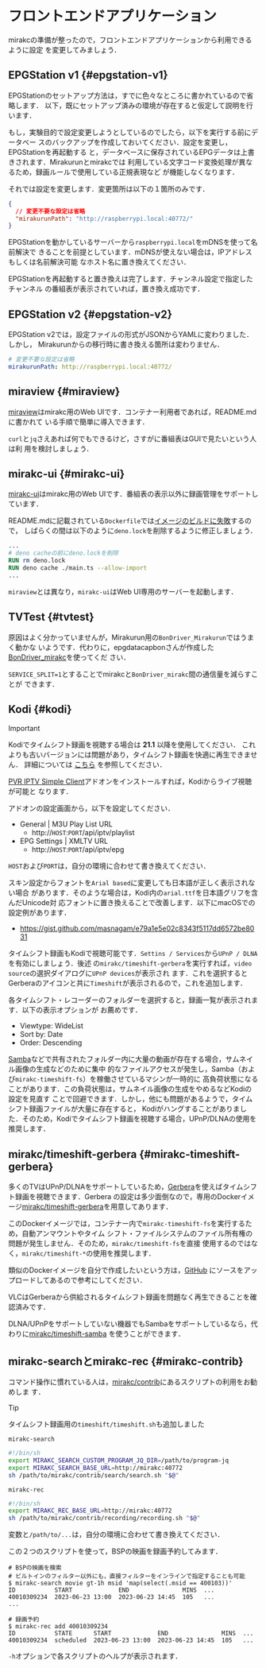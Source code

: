 # フロントエンドアプリケーション

mirakcの準備が整ったので，フロントエンドアプリケーションから利用できるように設定
を変更してみましょう．

## EPGStation v1 {#epgstation-v1}

EPGStationのセットアップ方法は，すでに色々なところに書かれているので省略します．
以下，既にセットアップ済みの環境が存在すると仮定して説明を行います．

もし，実験目的で設定変更しようとしているのでしたら，以下を実行する前にデータベー
スのバックアップを作成しておいてください．設定を変更し，EPGStationを再起動する
と，データベースに保存されているEPGデータは上書きされます．Mirakurunとmirakcでは
利用している文字コード変換処理が異なるため，録画ルールで使用している正規表現など
が機能しなくなります．

それでは設定を変更します．変更箇所は以下の１箇所のみです．

```json
{
  // 変更不要な設定は省略
  "mirakurunPath": "http://raspberrypi.local:40772/"
}
```

EPGStationを動かしているサーバーから`raspberrypi.local`をmDNSを使って名前解決で
きることを前提としています．mDNSが使えない場合は，IPアドレスもしくは名前解決可能
なホスト名に置き換えてください．

EPGStationを再起動すると置き換えは完了します．チャンネル設定で指定したチャンネル
の番組表が表示されていれば，置き換え成功です．

## EPGStation v2 {#epgstation-v2}

EPGStation v2では，設定ファイルの形式がJSONからYAMLに変わりました．しかし，
Mirakurunからの移行時に書き換える箇所は変わりません．

```yaml
# 変更不要な設定は省略
mirakurunPath: http://raspberrypi.local:40772/
```

## miraview {#miraview}

[miraview]はmirakc用のWeb UIです．コンテナー利用者であれば，README.mdに書かれて
いる手順で簡単に導入できます．

`curl`と`jq`さえあれば何でもできるけど，さすがに番組表はGUIで見たいという人は利
用を検討しましょう．

## mirakc-ui {#mirakc-ui}

[mirakc-ui]はmirakc用のWeb UIです．番組表の表示以外に録画管理をサポートしています．

README.mdに記載されている`Dockerfile`では[イメージのビルドに失敗](https://github.com/ansanloms/mirakc-ui/issues/2)するので，
しばらくの間は以下のように`deno.lock`を削除するように修正しましょう．

```dockerfile
...
# deno cacheの前にdeno.lockを削除
RUN rm deno.lock
RUN deno cache ./main.ts --allow-import
...
```

`miraview`とは異なり，`mirakc-ui`はWeb UI専用のサーバーを起動します．

## TVTest {#tvtest}

原因はよく分かっていませんが，Mirakurun用の`BonDriver_Mirakurun`ではうまく動かな
いようです．代わりに，epgdatacapbonさんが作成した[BonDriver_mirakc]を使ってくだ
さい．

`SERVICE_SPLIT=1`とすることでmirakcと`BonDriver_mirakc`間の通信量を減らすことが
できます．

[BonDriver_mirakc]: https://github.com/epgdatacapbon/BonDriver_mirakc

## Kodi {#kodi}

> [!IMPORTANT]
> Kodiでタイムシフト録画を視聴する場合は **21.1** 以降を使用してください．
> これよりも古いバージョンには問題があり，タイムシフト録画を快適に再生できません．
> 詳細については
> [こちら](https://github.com/mirakc/docker-timeshift-x/tree/main/gerbera#kodi-gets-stuck-when-starting-playback-solved)
> を参照してください．

[PVR IPTV Simple Client]アドオンをインストールすれば，Kodiからライブ視聴が可能と
なります．

アドオンの設定画面から，以下を設定してください．

* General | M3U Play List URL
  * http&#58;//`HOST`:`PORT`/api/iptv/playlist
* EPG Settings | XMLTV URL
  * http&#58;//`HOST`:`PORT`/api/iptv/epg

`HOST`および`PORT`は，自分の環境に合わせて書き換えてください．

スキン設定からフォントを`Arial based`に変更しても日本語が正しく表示されない場合
があります．そのような場合は，Kodi内の`arial.ttf`を日本語グリフを含んだUnicode対
応フォントに置き換えることで改善します．以下にmacOSでの設定例があります．

* https://gist.github.com/masnagam/e79a1e5e02c8343f5117dd6572be8031

タイムシフト録画もKodiで視聴可能です．`Settins / Services`から`UPnP / DLNA`を有効にしましょう．後述
の`mirakc/timeshift-gerbera`を実行すれば，`video source`の選択ダイアログに`UPnP devices`が表示され
ます．これを選択するとGerberaのアイコンと共に`Timeshift`が表示されるので，これを追加します．

各タイムシフト・レコーダーのフォルダーを選択すると，録画一覧が表示されます．以下の表示オプションが
お薦めです．

* Viewtype: WideList
* Sort by: Date
* Order: Descending

[Samba]などで共有されたフォルダー内に大量の動画が存在する場合，サムネイル画像の生成などのために集中
的なファイルアクセスが発生し，Samba（および`mirakc-timeshift-fs`）を稼働させているマシンが一時的に
高負荷状態になることがあります．この負荷状態は，サムネイル画像の生成をやめるなどKodiの設定を見直す
ことで回避できます．しかし，他にも問題があるようで，タイムシフト録画ファイルが大量に存在すると，
Kodiがハングすることがありました．そのため，Kodiでタイムシフト録画を視聴する場合，UPnP/DLNAの使用を
推奨します．

[PVR IPTV Simple Client]: https://kodi.wiki/view/Add-on:PVR_IPTV_Simple_Client

## mirakc/timeshift-gerbera {#mirakc-timeshift-gerbera}

多くのTVはUPnP/DLNAをサポートしているため，[Gerbera]を使えばタイムシフト録画を視聴できます．Gerbera
の設定は多少面倒なので，専用のDockerイメージ[mirakc/timeshift-gerbera]を用意してあります．

このDockerイメージでは，コンテナー内で`mirakc-timeshift-fs`を実行するため，自動アンマウントやタイム
シフト・ファイルシステムのファイル所有権の問題が発生しません．そのため，`mirakc/timeshift-fs`を直接
使用するのではなく，`mirakc/timeshift-*`の使用を推奨します．

類似のDockerイメージを自分で作成したいという方は，[GitHub](https://github.com/mirakc/docker-timeshift-x)
にソースをアップロードしてあるので参考にしてください．

VLCはGerberaから供給されるタイムシフト録画を問題なく再生できることを確認済みです．

DLNA/UPnPをサポートしていない機器でもSambaをサポートしているなら，代わりに[mirakc/timeshift-samba]
を使うことができます．

## mirakc-searchとmirakc-rec {#mirakc-contrib}

コマンド操作に慣れている人は，[mirakc/contrib]にあるスクリプトの利用をお勧めしま
す．

> [!TIP]
> タイムシフト録画用の`timeshift/timeshift.sh`も追加しました

`mirakc-search`

```sh
#!/bin/sh
export MIRAKC_SEARCH_CUSTOM_PROGRAM_JQ_DIR=/path/to/program-jq
export MIRAKC_SEARCH_BASE_URL=http://mirakc:40772
sh /path/to/mirakc/contrib/search/search.sh "$@"
```

`mirakc-rec`

```sh
#!/bin/sh
export MIRAKC_REC_BASE_URL=http://mirakc:40772
sh /path/to/mirakc/contrib/recording/recording.sh "$@"
```

変数と`/path/to/...`は，自分の環境に合わせて書き換えてください．

この２つのスクリプトを使って，BSPの映画を録画予約してみます．

```console
# BSPの映画を検索
# ビルトインのフィルター以外にも，直接フィルターをインラインで指定することも可能
$ mirakc-search movie gt-1h msid 'map(select(.msid == 400103))'
ID           START             END               MINS  ...
40010309234  2023-06-23 13:00  2023-06-23 14:45  105   ...
...

# 録画予約
$ mirakc-rec add 40010309234
ID           STATE      START             END               MINS  ...
40010309234  scheduled  2023-06-23 13:00  2023-06-23 14:45  105   ...
```

`-h`オプションで各スクリプトのヘルプが表示されます．

[miraview]: https://github.com/maeda577/miraview
[mirakc-ui]: https://github.com/ansanloms/mirakc-ui
[Gerbera]: https://gerbera.io/
[Samba]: https://en.wikipedia.org/wiki/Samba
[MiniDLNA]: https://sourceforge.net/projects/minidlna/
[inotify]: https://ja.wikipedia.org/wiki/Inotify
[mirakc/contrib]: https://github.com/mirakc/contrib
[mirakc/timeshift-gerbera]: https://hub.docker.com/r/mirakc/timeshift-gerbera
[mirakc/timeshift-samba]: https://hub.docker.com/r/mirakc/timeshift-samba
